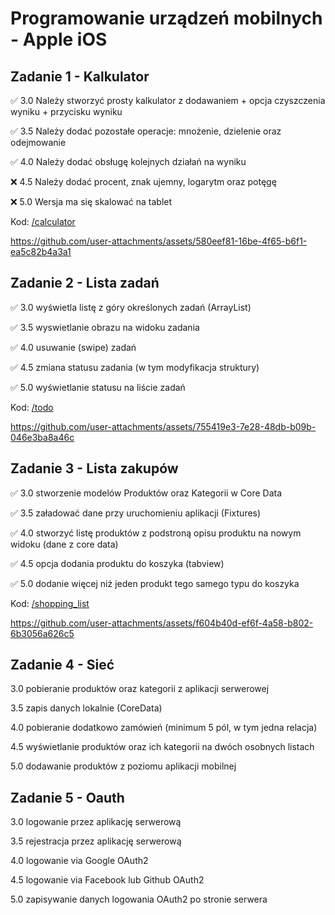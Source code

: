 # Programowanie urządzeń mobilnych - Apple iOS

## Zadanie 1 - Kalkulator 

✅ 3.0 Należy stworzyć prosty kalkulator z dodawaniem + opcja czyszczenia wyniku + przycisku wyniku

✅ 3.5 Należy dodać pozostałe operacje: mnożenie, dzielenie oraz odejmowanie

✅ 4.0 Należy dodać obsługę kolejnych działań na wyniku

❌ 4.5 Należy dodać procent, znak ujemny, logarytm oraz potęgę

❌ 5.0 Wersja ma się skalować na tablet

Kod: [/calculator](https://github.com/natkramarz/ios/tree/main/calculator)

https://github.com/user-attachments/assets/580eef81-16be-4f65-b6f1-ea5c82b4a3a1

## Zadanie 2 - Lista zadań 

✅ 3.0 wyświetla listę z góry określonych zadań (ArrayList)

✅ 3.5 wyswietlanie obrazu na widoku zadania

✅ 4.0 usuwanie (swipe) zadań

✅ 4.5 zmiana statusu zadania (w tym modyfikacja struktury)

✅ 5.0 wyświetlanie statusu na liście zadań

Kod: [/todo](https://github.com/natkramarz/ios/tree/main/todo)

https://github.com/user-attachments/assets/755419e3-7e28-48db-b09b-046e3ba8a46c

## Zadanie 3 - Lista zakupów

✅ 3.0 stworzenie modelów Produktów oraz Kategorii w Core Data

✅ 3.5 załadować dane przy uruchomieniu aplikacji (Fixtures)

✅ 4.0 stworzyć listę produktów z podstroną opisu produktu na nowym widoku (dane z core data)

✅ 4.5 opcja dodania produktu do koszyka (tabview)

✅ 5.0 dodanie więcej niż jeden produkt tego samego typu do koszyka

Kod: [/shopping_list](https://github.com/natkramarz/ios/tree/main/shopping_list)

https://github.com/user-attachments/assets/f604b40d-ef6f-4a58-b802-6b3056a626c5

## Zadanie 4 - Sieć

3.0 pobieranie produktów oraz kategorii z aplikacji serwerowej

3.5 zapis danych lokalnie (CoreData)

4.0 pobieranie dodatkowo zamówień (minimum 5 pól, w tym jedna relacja)

4.5 wyświetlanie produktów oraz ich kategorii na dwóch osobnych listach

5.0 dodawanie produktów z poziomu aplikacji mobilnej

## Zadanie 5 - Oauth

3.0 logowanie przez aplikację serwerową

3.5 rejestracja przez aplikację serwerową

4.0 logowanie via Google OAuth2

4.5 logowanie via Facebook lub Github OAuth2

5.0 zapisywanie danych logowania OAuth2 po stronie serwera


